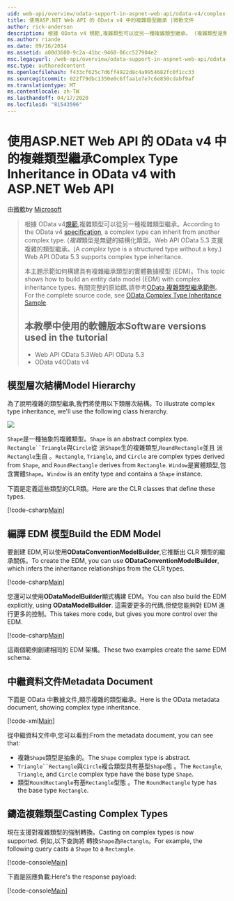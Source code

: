 ```yaml
---
uid: web-api/overview/odata-support-in-aspnet-web-api/odata-v4/complex-type-inheritance-in-odata-v4
title: 使用ASP.NET Web API 的 OData v4 中的複雜類型繼承 |微軟文件
author: rick-anderson
description: 根據 OData v4 規範,複雜類型可以從另一種複雜類型繼承。 (複雜類型是無鍵的結構化類型。Web API...
ms.author: riande
ms.date: 09/16/2014
ms.assetid: a00d3600-9c2a-41bc-9460-06cc527904e2
msc.legacyurl: /web-api/overview/odata-support-in-aspnet-web-api/odata-v4/complex-type-inheritance-in-odata-v4
msc.type: authoredcontent
ms.openlocfilehash: f433cf625c7d6ff4922d8c4a9954682fc0f1cc33
ms.sourcegitcommit: 022f79dbc1350e0c6ffaa1e7e7c6e850cdabf9af
ms.translationtype: MT
ms.contentlocale: zh-TW
ms.lasthandoff: 04/17/2020
ms.locfileid: "81543596"
---
```

# <a name="complex-type-inheritance-in-odata-v4-with-aspnet-web-api"></a><span data-ttu-id="1710c-104">使用ASP.NET Web API 的 OData v4 中的複雜類型繼承</span><span class="sxs-lookup"><span data-stu-id="1710c-104">Complex Type Inheritance in OData v4 with ASP.NET Web API</span></span>

<span data-ttu-id="1710c-105">由[微軟](https://github.com/microsoft)</span><span class="sxs-lookup"><span data-stu-id="1710c-105">by [Microsoft](https://github.com/microsoft)</span></span>

> <span data-ttu-id="1710c-106">根據 OData v4[規範](http://www.odata.org/documentation/odata-version-4-0/),複雜類型可以從另一種複雜類型繼承。</span><span class="sxs-lookup"><span data-stu-id="1710c-106">According to the OData v4 [specification](http://www.odata.org/documentation/odata-version-4-0/), a complex type can inherit from another complex type.</span></span> <span data-ttu-id="1710c-107">(*複雜*類型是無鍵的結構化類型。Web API OData 5.3 支援複雜的類型繼承。</span><span class="sxs-lookup"><span data-stu-id="1710c-107">(A *complex* type is a structured type without a key.) Web API OData 5.3 supports complex type inheritance.</span></span>
> 
> <span data-ttu-id="1710c-108">本主題示範如何構建具有複雜繼承類型的實體數據模型 (EDM)。</span><span class="sxs-lookup"><span data-stu-id="1710c-108">This topic shows how to build an entity data model (EDM) with complex inheritance types.</span></span> <span data-ttu-id="1710c-109">有關完整的原始碼,請參考[OData 複雜類型繼承範例](http://aspnet.codeplex.com/sourcecontrol/latest#Samples/WebApi/OData/v4/ODataComplexTypeInheritanceSample/ReadMe.txt)。</span><span class="sxs-lookup"><span data-stu-id="1710c-109">For the complete source code, see [OData Complex Type Inheritance Sample](http://aspnet.codeplex.com/sourcecontrol/latest#Samples/WebApi/OData/v4/ODataComplexTypeInheritanceSample/ReadMe.txt).</span></span>
> 
> ## <a name="software-versions-used-in-the-tutorial"></a><span data-ttu-id="1710c-110">本教學中使用的軟體版本</span><span class="sxs-lookup"><span data-stu-id="1710c-110">Software versions used in the tutorial</span></span>
> 
> 
> - <span data-ttu-id="1710c-111">Web API OData 5.3</span><span class="sxs-lookup"><span data-stu-id="1710c-111">Web API OData 5.3</span></span>
> - <span data-ttu-id="1710c-112">OData v4</span><span class="sxs-lookup"><span data-stu-id="1710c-112">OData v4</span></span>

## <a name="model-hierarchy"></a><span data-ttu-id="1710c-113">模型層次結構</span><span class="sxs-lookup"><span data-stu-id="1710c-113">Model Hierarchy</span></span>

<span data-ttu-id="1710c-114">為了說明複雜的類型繼承,我們將使用以下類層次結構。</span><span class="sxs-lookup"><span data-stu-id="1710c-114">To illustrate complex type inheritance, we'll use the following class hierarchy.</span></span>

![](complex-type-inheritance-in-odata-v4/_static/image1.png)

<span data-ttu-id="1710c-115">`Shape`是一種抽象的複雜類型。</span><span class="sxs-lookup"><span data-stu-id="1710c-115">`Shape` is an abstract complex type.</span></span> <span data-ttu-id="1710c-116">`Rectangle``Triangle`與`Circle`從 派`Shape`生的複雜類型,`RoundRectangle`並且 派`Rectangle`生自 。</span><span class="sxs-lookup"><span data-stu-id="1710c-116">`Rectangle`, `Triangle`, and `Circle` are complex types derived from `Shape`, and `RoundRectangle` derives from `Rectangle`.</span></span> <span data-ttu-id="1710c-117">`Window`是實體類型,包含實體`Shape`。</span><span class="sxs-lookup"><span data-stu-id="1710c-117">`Window` is an entity type and contains a `Shape` instance.</span></span>

<span data-ttu-id="1710c-118">下面是定義這些類型的CLR類。</span><span class="sxs-lookup"><span data-stu-id="1710c-118">Here are the CLR classes that define these types.</span></span>

[!code-csharp[Main](complex-type-inheritance-in-odata-v4/samples/sample1.cs)]

## <a name="build-the-edm-model"></a><span data-ttu-id="1710c-119">編譯 EDM 模型</span><span class="sxs-lookup"><span data-stu-id="1710c-119">Build the EDM Model</span></span>

<span data-ttu-id="1710c-120">要創建 EDM,可以使用**ODataConventionModelBuilder**,它推斷出 CLR 類型的繼承關係。</span><span class="sxs-lookup"><span data-stu-id="1710c-120">To create the EDM, you can use **ODataConventionModelBuilder**, which infers the inheritance relationships from the CLR types.</span></span>

[!code-csharp[Main](complex-type-inheritance-in-odata-v4/samples/sample2.cs)]

<span data-ttu-id="1710c-121">您還可以使用**ODataModelBuilder**顯式構建 EDM。</span><span class="sxs-lookup"><span data-stu-id="1710c-121">You can also build the EDM explicitly, using **ODataModelBuilder**.</span></span> <span data-ttu-id="1710c-122">這需要更多的代碼,但使您能夠對 EDM 進行更多的控制。</span><span class="sxs-lookup"><span data-stu-id="1710c-122">This takes more code, but gives you more control over the EDM.</span></span>

[!code-csharp[Main](complex-type-inheritance-in-odata-v4/samples/sample3.cs)]

<span data-ttu-id="1710c-123">這兩個範例創建相同的 EDM 架構。</span><span class="sxs-lookup"><span data-stu-id="1710c-123">These two examples create the same EDM schema.</span></span>

## <a name="metadata-document"></a><span data-ttu-id="1710c-124">中繼資料文件</span><span class="sxs-lookup"><span data-stu-id="1710c-124">Metadata Document</span></span>

<span data-ttu-id="1710c-125">下面是 OData 中數據文件,顯示複雜的類型繼承。</span><span class="sxs-lookup"><span data-stu-id="1710c-125">Here is the OData metadata document, showing complex type inheritance.</span></span>

[!code-xml[Main](complex-type-inheritance-in-odata-v4/samples/sample4.xml?highlight=13,17,25,30)]

<span data-ttu-id="1710c-126">從中繼資料文件中,您可以看到:</span><span class="sxs-lookup"><span data-stu-id="1710c-126">From the metadata document, you can see that:</span></span>

- <span data-ttu-id="1710c-127">複雜`Shape`類型是抽象的。</span><span class="sxs-lookup"><span data-stu-id="1710c-127">The `Shape` complex type is abstract.</span></span>
- <span data-ttu-id="1710c-128">`Triangle``Rectangle`與`Circle`複合類型具有基型`Shape`態 。</span><span class="sxs-lookup"><span data-stu-id="1710c-128">The `Rectangle`, `Triangle`, and `Circle` complex type have the base type `Shape`.</span></span>
- <span data-ttu-id="1710c-129">類型`RoundRectangle`有基`Rectangle`型態 。</span><span class="sxs-lookup"><span data-stu-id="1710c-129">The `RoundRectangle` type has the base type `Rectangle`.</span></span>

## <a name="casting-complex-types"></a><span data-ttu-id="1710c-130">鑄造複雜類型</span><span class="sxs-lookup"><span data-stu-id="1710c-130">Casting Complex Types</span></span>

<span data-ttu-id="1710c-131">現在支援對複雜類型的強制轉換。</span><span class="sxs-lookup"><span data-stu-id="1710c-131">Casting on complex types is now supported.</span></span> <span data-ttu-id="1710c-132">例如,以下查詢將 轉換`Shape`為`Rectangle`。</span><span class="sxs-lookup"><span data-stu-id="1710c-132">For example, the following query casts a `Shape` to a `Rectangle`.</span></span>

[!code-console[Main](complex-type-inheritance-in-odata-v4/samples/sample5.cmd)]

<span data-ttu-id="1710c-133">下面是回應負載:</span><span class="sxs-lookup"><span data-stu-id="1710c-133">Here's the response payload:</span></span>

[!code-console[Main](complex-type-inheritance-in-odata-v4/samples/sample6.cmd)]
